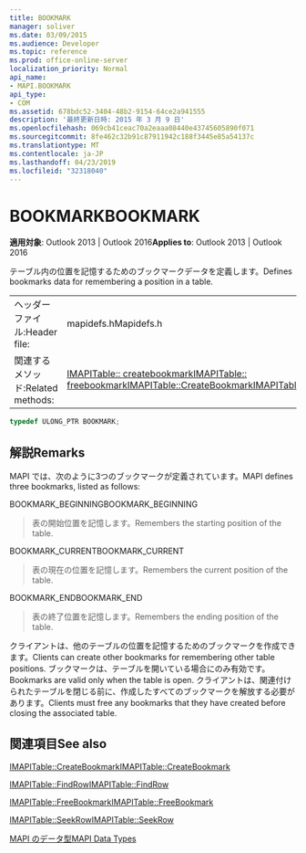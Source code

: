 ```yaml
---
title: BOOKMARK
manager: soliver
ms.date: 03/09/2015
ms.audience: Developer
ms.topic: reference
ms.prod: office-online-server
localization_priority: Normal
api_name:
- MAPI.BOOKMARK
api_type:
- COM
ms.assetid: 678bdc52-3404-48b2-9154-64ce2a941555
description: '最終更新日時: 2015 年 3 月 9 日'
ms.openlocfilehash: 069cb41ceac70a2eaaa08440e43745605890f071
ms.sourcegitcommit: 8fe462c32b91c87911942c188f3445e85a54137c
ms.translationtype: MT
ms.contentlocale: ja-JP
ms.lasthandoff: 04/23/2019
ms.locfileid: "32318040"
---
```

# <a name="bookmark"></a><span data-ttu-id="a0ece-103">BOOKMARK</span><span class="sxs-lookup"><span data-stu-id="a0ece-103">BOOKMARK</span></span>

  
  
<span data-ttu-id="a0ece-104">**適用対象**: Outlook 2013 | Outlook 2016</span><span class="sxs-lookup"><span data-stu-id="a0ece-104">**Applies to**: Outlook 2013 | Outlook 2016</span></span> 
  
<span data-ttu-id="a0ece-105">テーブル内の位置を記憶するためのブックマークデータを定義します。</span><span class="sxs-lookup"><span data-stu-id="a0ece-105">Defines bookmarks data for remembering a position in a table.</span></span> 
  
|||
|:-----|:-----|
|<span data-ttu-id="a0ece-106">ヘッダー ファイル:</span><span class="sxs-lookup"><span data-stu-id="a0ece-106">Header file:</span></span>  <br/> |<span data-ttu-id="a0ece-107">mapidefs.h</span><span class="sxs-lookup"><span data-stu-id="a0ece-107">Mapidefs.h</span></span>  <br/> |
|<span data-ttu-id="a0ece-108">関連するメソッド:</span><span class="sxs-lookup"><span data-stu-id="a0ece-108">Related methods:</span></span>  <br/> |<span data-ttu-id="a0ece-109">[IMAPITable:: createbookmark](imapitable-createbookmark.md)[IMAPITable:: freebookmark](imapitable-freebookmark.md)</span><span class="sxs-lookup"><span data-stu-id="a0ece-109">[IMAPITable::CreateBookmark](imapitable-createbookmark.md)[IMAPITable::FreeBookmark](imapitable-freebookmark.md)</span></span> <br/> |
   
```cpp
typedef ULONG_PTR BOOKMARK;
```

## <a name="remarks"></a><span data-ttu-id="a0ece-110">解説</span><span class="sxs-lookup"><span data-stu-id="a0ece-110">Remarks</span></span>

<span data-ttu-id="a0ece-111">MAPI では、次のように3つのブックマークが定義されています。</span><span class="sxs-lookup"><span data-stu-id="a0ece-111">MAPI defines three bookmarks, listed as follows:</span></span>
  
<span data-ttu-id="a0ece-112">BOOKMARK_BEGINNING</span><span class="sxs-lookup"><span data-stu-id="a0ece-112">BOOKMARK_BEGINNING</span></span> 
  
> <span data-ttu-id="a0ece-113">表の開始位置を記憶します。</span><span class="sxs-lookup"><span data-stu-id="a0ece-113">Remembers the starting position of the table.</span></span> 
    
<span data-ttu-id="a0ece-114">BOOKMARK_CURRENT</span><span class="sxs-lookup"><span data-stu-id="a0ece-114">BOOKMARK_CURRENT</span></span> 
  
> <span data-ttu-id="a0ece-115">表の現在の位置を記憶します。</span><span class="sxs-lookup"><span data-stu-id="a0ece-115">Remembers the current position of the table.</span></span>
    
<span data-ttu-id="a0ece-116">BOOKMARK_END</span><span class="sxs-lookup"><span data-stu-id="a0ece-116">BOOKMARK_END</span></span> 
  
> <span data-ttu-id="a0ece-117">表の終了位置を記憶します。</span><span class="sxs-lookup"><span data-stu-id="a0ece-117">Remembers the ending position of the table.</span></span>
    
<span data-ttu-id="a0ece-118">クライアントは、他のテーブルの位置を記憶するためのブックマークを作成できます。</span><span class="sxs-lookup"><span data-stu-id="a0ece-118">Clients can create other bookmarks for remembering other table positions.</span></span> <span data-ttu-id="a0ece-119">ブックマークは、テーブルを開いている場合にのみ有効です。</span><span class="sxs-lookup"><span data-stu-id="a0ece-119">Bookmarks are valid only when the table is open.</span></span> <span data-ttu-id="a0ece-120">クライアントは、関連付けられたテーブルを閉じる前に、作成したすべてのブックマークを解放する必要があります。</span><span class="sxs-lookup"><span data-stu-id="a0ece-120">Clients must free any bookmarks that they have created before closing the associated table.</span></span> 
  
## <a name="see-also"></a><span data-ttu-id="a0ece-121">関連項目</span><span class="sxs-lookup"><span data-stu-id="a0ece-121">See also</span></span>



[<span data-ttu-id="a0ece-122">IMAPITable::CreateBookmark</span><span class="sxs-lookup"><span data-stu-id="a0ece-122">IMAPITable::CreateBookmark</span></span>](imapitable-createbookmark.md)
  
[<span data-ttu-id="a0ece-123">IMAPITable::FindRow</span><span class="sxs-lookup"><span data-stu-id="a0ece-123">IMAPITable::FindRow</span></span>](imapitable-findrow.md)
  
[<span data-ttu-id="a0ece-124">IMAPITable::FreeBookmark</span><span class="sxs-lookup"><span data-stu-id="a0ece-124">IMAPITable::FreeBookmark</span></span>](imapitable-freebookmark.md)
  
[<span data-ttu-id="a0ece-125">IMAPITable::SeekRow</span><span class="sxs-lookup"><span data-stu-id="a0ece-125">IMAPITable::SeekRow</span></span>](imapitable-seekrow.md)


[<span data-ttu-id="a0ece-126">MAPI のデータ型</span><span class="sxs-lookup"><span data-stu-id="a0ece-126">MAPI Data Types</span></span>](mapi-data-types.md)

